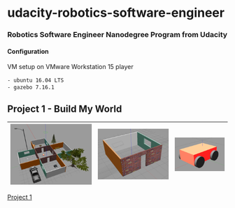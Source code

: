 # udacity-robotics-software-engineer
### Robotics Software Engineer Nanodegree Program from Udacity


#### Configuration

VM setup on VMware Workstation 15 player

	- ubuntu 16.04 LTS
	- gazebo 7.16.1

## Project 1 - Build My World

| ![basic-building](project1/docs/imgs/world.png) | ![basic-building](project1/docs/imgs/basic-building.png) | ![my_bot](project1/docs/imgs/my_bot.png) |
| --- | --- | --- |

[Project 1](./project1)
